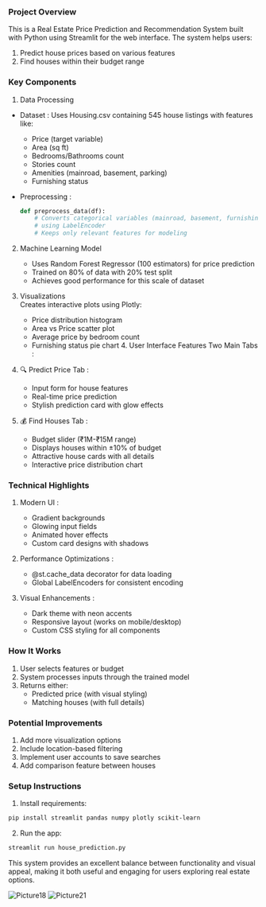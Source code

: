 ### Project Overview
This is a Real Estate Price Prediction and Recommendation System built with Python using Streamlit for the web interface. The system helps users:

1. Predict house prices based on various features
2. Find houses within their budget range
### Key Components 
1. Data Processing
- Dataset : Uses Housing.csv containing 545 house listings with features like:
  
  - Price (target variable)
  - Area (sq ft)
  - Bedrooms/Bathrooms count
  - Stories count
  - Amenities (mainroad, basement, parking)
  - Furnishing status
- Preprocessing :
  
  ```python
  def preprocess_data(df):
      # Converts categorical variables (mainroad, basement, furnishingstatus) to numerical
      # using LabelEncoder
      # Keeps only relevant features for modeling
   ```
2. Machine Learning Model
    - Uses Random Forest Regressor (100 estimators) for price prediction
    - Trained on 80% of data with 20% test split
    - Achieves good performance for this scale of dataset
      
3. Visualizations   
 Creates interactive plots using Plotly:
    - Price distribution histogram
    - Area vs Price scatter plot
    - Average price by bedroom count
    - Furnishing status pie chart 4. User Interface Features
Two Main Tabs :

1. 🔍 Predict Price Tab :   
   - Input form for house features
   - Real-time price prediction
   - Stylish prediction card with glow effects
     
2. 💰 Find Houses Tab :   
   - Budget slider (₹1M-₹15M range)
   - Displays houses within ±10% of budget
   - Attractive house cards with all details
   - Interactive price distribution chart

### Technical Highlights
1. Modern UI :   
   - Gradient backgrounds
   - Glowing input fields
   - Animated hover effects
   - Custom card designs with shadows
     
2. Performance Optimizations :   
   - @st.cache_data decorator for data loading
   - Global LabelEncoders for consistent encoding

3. Visual Enhancements : 
   - Dark theme with neon accents
   - Responsive layout (works on mobile/desktop)
   - Custom CSS styling for all components


### How It Works
1. User selects features or budget
2. System processes inputs through the trained model
3. Returns either:
   - Predicted price (with visual styling)
   - Matching houses (with full details)


### Potential Improvements
1. Add more visualization options
2. Include location-based filtering
3. Implement user accounts to save searches
4. Add comparison feature between houses


### Setup Instructions
1. Install requirements:
```bash
pip install streamlit pandas numpy plotly scikit-learn
 ```
2. Run the app:
```bash
streamlit run house_prediction.py
 ```
This system provides an excellent balance between functionality and visual appeal, making it both useful and engaging for users exploring real estate options.


![Picture18](https://github.com/user-attachments/assets/2d2aa21a-4461-49fd-ac72-17a9ef986356)
![Picture21](https://github.com/user-attachments/assets/06c5a4e8-2e6e-4fa3-b5e5-360019269122)






